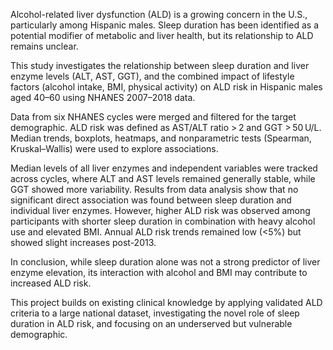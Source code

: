 Alcohol-related liver dysfunction (ALD) is a growing concern in the U.S., particularly among Hispanic males. Sleep duration has been identified as a potential modifier of metabolic and liver health, but its relationship to ALD remains unclear.

This study investigates the relationship between sleep duration and liver enzyme levels (ALT, AST, GGT), and the combined impact of lifestyle factors (alcohol intake, BMI, physical activity) on ALD risk in Hispanic males aged 40–60 using NHANES 2007–2018 data.

Data from six NHANES cycles were merged and filtered for the target demographic. ALD risk was defined as AST/ALT ratio > 2 and GGT > 50 U/L. Median trends, boxplots, heatmaps, and nonparametric tests (Spearman, Kruskal–Wallis) were used to explore associations.

Median levels of all liver enzymes and independent variables were tracked across cycles, where ALT and AST levels remained generally stable, while GGT showed more variability. Results from data analysis show that no significant direct association was found between sleep duration and individual liver enzymes. However, higher ALD risk was observed among participants with shorter sleep duration in combination with heavy alcohol use and elevated BMI. Annual ALD risk trends remained low (<5%) but showed slight increases post-2013.

In conclusion, while sleep duration alone was not a strong predictor of liver enzyme elevation, its interaction with alcohol and BMI may contribute to increased ALD risk.

This project builds on existing clinical knowledge by applying validated ALD criteria to a large national dataset, investigating the novel role of sleep duration in ALD risk, and focusing on an underserved but vulnerable demographic.
